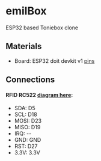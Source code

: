 # emilBox
ESP32 based Toniebox clone

## Materials
- Board: ESP32 doit devkit v1 [pins](https://www.mischianti.org/2021/02/17/doit-esp32-dev-kit-v1-high-resolution-pinout-and-specs/)

## Connections
#### RFID RC522 [diagram here](https://esp32io.com/tutorials/esp32-rfid-nfc):
- SDA:   D5
- SCL:   D18
- MOSI:  D23
- MISO:  D19
- IRQ:   --
- GND:   GND
- RST:   D27
- 3.3V:  3.3V
